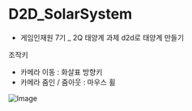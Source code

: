 # D2D_SolarSystem

+ 게임인재원 7기 _ 2Q 태양계 과제
d2d로 태양계 만들기

조작키
- 카메라 이동 : 화살표 방향키
- 카메라 줌인 / 줌아웃 : 마우스 휠

![Image](https://github.com/user-attachments/assets/8502fdd3-5f91-4bdb-8be3-d293fec6aa0b)
